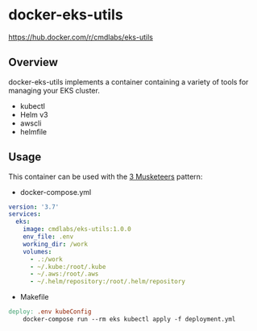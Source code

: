 # docker-eks-utils

https://hub.docker.com/r/cmdlabs/eks-utils

## Overview

docker-eks-utils implements a container containing a variety of tools for managing your EKS cluster.

  * kubectl
  * Helm v3
  * awscli
  * helmfile

## Usage

This container can be used with the [3 Musketeers][] pattern:

  * docker-compose.yml
```yml
version: '3.7'
services:
  eks:
    image: cmdlabs/eks-utils:1.0.0
    env_file: .env
    working_dir: /work
    volumes:
      - .:/work
      - ~/.kube:/root/.kube
      - ~/.aws:/root/.aws
      - ~/.helm/repository:/root/.helm/repository
```

  * Makefile
```Makefile
deploy: .env kubeConfig
	docker-compose run --rm eks kubectl apply -f deployment.yml
```

[3 Musketeers]: https://3musketeers.io/
